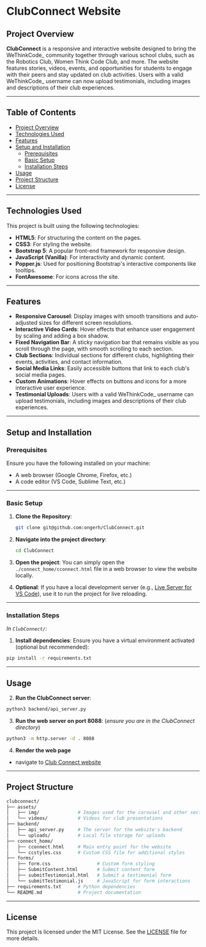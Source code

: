 # ClubConnect Website

## Project Overview

**ClubConnect** is a responsive and interactive website designed to bring the WeThinkCode_ community together through various school clubs, such as the Robotics Club, Women Think Code Club, and more. The website features stories, videos, events, and opportunities for students to engage with their peers and stay updated on club activities. Users with a valid WeThinkCode_ username can now upload testimonials, including images and descriptions of their club experiences.

---

## Table of Contents

- [Project Overview](#project-overview)
- [Technologies Used](#technologies-used)
- [Features](#features)
- [Setup and Installation](#setup-and-installation)
   - [Prerequisites](#prerequisites)
   - [Basic Setup](#basic-setup)
   - [Installation Steps](#installation-steps)
- [Usage](#usage)
- [Project Structure](#project-structure)
- [License](#license)

---

## Technologies Used

This project is built using the following technologies:

- **HTML5**: For structuring the content on the pages.
- **CSS3**: For styling the website.
- **Bootstrap 5**: A popular front-end framework for responsive design.
- **JavaScript (Vanilla)**: For interactivity and dynamic content.
- **Popper.js**: Used for positioning Bootstrap's interactive components like tooltips.
- **FontAwesome**: For icons across the site.

---

## Features

- **Responsive Carousel**: Display images with smooth transitions and auto-adjusted sizes for different screen resolutions.
- **Interactive Video Cards**: Hover effects that enhance user engagement by scaling and adding a box shadow.
- **Fixed Navigation Bar**: A sticky navigation bar that remains visible as you scroll through the page, with smooth scrolling to each section.
- **Club Sections**: Individual sections for different clubs, highlighting their events, activities, and contact information.
- **Social Media Links**: Easily accessible buttons that link to each club's social media pages.
- **Custom Animations**: Hover effects on buttons and icons for a more interactive user experience.
- **Testimonial Uploads**: Users with a valid WeThinkCode_ username can upload testimonials, including images and descriptions of their club experiences.

---

## Setup and Installation

### Prerequisites

Ensure you have the following installed on your machine:

- A web browser (Google Chrome, Firefox, etc.)
- A code editor (VS Code, Sublime Text, etc.)

---

### Basic Setup
1. **Clone the Repository**:
   ```bash
   git clone git@github.com:ongerh/ClubConnect.git
   ```

2. **Navigate into the project directory**:
   ```bash
   cd ClubConnect
   ```

3. **Open the project**:
   You can simply open the `./connect_home/cconnect.html` file in a web browser to view the website locally.

4. **Optional**: If you have a local development server (e.g., [Live Server for VS Code](https://marketplace.visualstudio.com/items?itemName=ritwickdey.LiveServer)), use it to run the project for live reloading.

---

### Installation Steps
*In `ClubConnect/`:*
1. **Install dependencies**:
   Ensure you have a virtual environment activated (optional but recommended):

```bash
pip install -r requirements.txt
````

---
## Usage
2. **Run the ClubConnect server**:
```bash
python3 backend/api_server.py
```
3. **Run the web server on port 8088**:  (*ensure you are in the ClubConnect directory*)
```bash
python3 -m http.server -d . 8088
```

4. **Render the web page**
- navigate to [Club Connect website](http://localhost:8088/connect_home/cconnect.html)
---

## Project Structure

```bash
clubconnect/
├── assets/
│   ├── img/              # Images used for the carousel and other sections
│   └── videos/           # Videos for club presentations
├── backend/
│   ├── api_server.py     # The server for the website's backend
│   └── uploads/          # Local file storage for uploads
├── connect_home/
│   ├── cconnect.html     # Main entry point for the website
│   └── ccstyles.css      # Custom CSS file for additional styles
├── forms/
│   ├── form.css                 # Custom form styling
│   ├── SubmitContent.html       # Submit content form
│   ├── submitTestimonial.html   # Submit a testimonial form
│   └── submitTestimonial.js     # JavaScript for form interactions
├── requirements.txt      # Python dependencies
└── README.md             # Project documentation
```

---


## License

This project is licensed under the MIT License. See the [LICENSE](LICENSE) file for more details.

